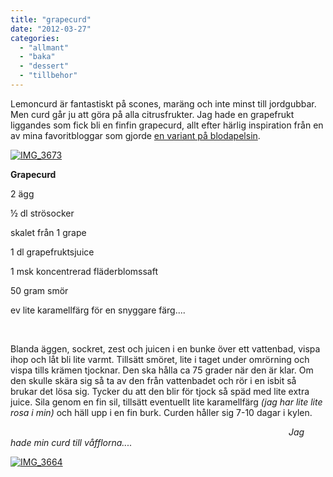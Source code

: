 ```yaml
---
title: "grapecurd"
date: "2012-03-27"
categories: 
  - "allmant"
  - "baka"
  - "dessert"
  - "tillbehor"
---
```


Lemoncurd är fantastiskt på scones, maräng och inte minst till jordgubbar. Men curd går ju att göra på alla citrusfrukter. Jag hade en grapefrukt liggandes som fick bli en finfin grapecurd, allt efter härlig inspiration från en av mina favoritbloggar som gjorde [en variant på blodapelsin](http://www.jasonandshawnda.com/foodiebride/archives/10388 "blood orange curd").

[![](images/IMG_3673-1024x682.jpg "IMG_3673")](http://import.local/wp-content/uploads/2012/03/IMG_3673.jpg)

**Grapecurd**

2 ägg

½ dl strösocker

skalet från 1 grape

1 dl grapefruktsjuice

1 msk koncentrerad fläderblomssaft

50 gram smör

ev lite karamellfärg för en snyggare färg....

 

Blanda äggen, sockret, zest och juicen i en bunke över ett vattenbad, vispa ihop och låt bli lite varmt. Tillsätt smöret, lite i taget under omrörning och vispa tills krämen tjocknar. Den ska hålla ca 75 grader när den är klar. Om den skulle skära sig så ta av den från vattenbadet och rör i en isbit så brukar det lösa sig. Tycker du att den blir för tjock så späd med lite extra juice. Sila genom en fin sil, tillsätt eventuellt lite karamellfärg _(jag har lite lite rosa i min)_ och häll upp i en fin burk. Curden håller sig 7-10 dagar i kylen.

                                                                                                                 _Jag hade min curd till våfflorna...._

[![](images/IMG_3664-150x150.jpg "IMG_3664")](http://import.local/wp-content/uploads/2012/03/IMG_3664.jpg)
